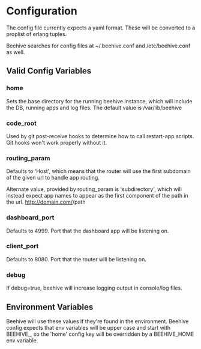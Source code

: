 Configuration
===

The config file currently expects a yaml format. These will be converted to
a proplist of erlang tuples.

Beehive searches for config files at ~/.beehive.conf and
/etc/beehive.conf as well.

## Valid Config Variables

### home

Sets the base directory for the running beehive instance, which will
include the DB, running apps and log files.  The default value is
/var/lib/beehive

### code_root

Used by git post-receive hooks to determine how to call restart-app
scripts.  Git hooks won't work properly without it.

### routing_param

Defaults to 'Host', which means that the router will use the first
subdomain of the given url to handle app routing.

Alternate value, provided by routing_param is 'subdirectory',
which will instead expect app names to appear as the first component
of the path in the url.  http://domain.com/<app-name>/path

### dashboard_port

Defaults to 4999.  Port that the dashboard app will be listening on.

### client_port

Defaults to 8080.  Port that the router will be listening on.

### debug
If debug=true, beehive will increase logging output in console/log files.


## Environment Variables

Beehive will use these values if they're found in the environment. Beehive config expects that env variables will be upper case and start with BEEHIVE_, so the 'home' config key will be overridden by a BEEHIVE_HOME env variable.


